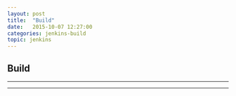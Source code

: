 ```yaml
---
layout: post
title:  "Build"
date:   2015-10-07 12:27:00
categories: jenkins-build
topic: jenkins
---
```


## Build 

<hr>




<hr>


